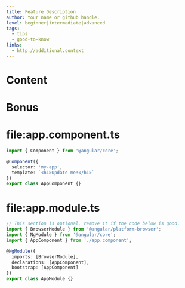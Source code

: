 ```yaml
---
title: Feature Description
author: Your name or github handle.
level: beginner|intermediate|advanced 
tags:
  - tips
  - good-to-know
links: 
  - http://additional.context
---
```

# Content


# Bonus

<!-- This is optional, remove if not needed -->

<!-- 
    __      _
  o'')}____//   The code below is used for interactive demos.
   `_/      )   You can override any of the components, or remove 
   (_(_/-(_/    the section to keep default value.
   
  -->
  
# file:app.component.ts
```typescript
import { Component } from '@angular/core';

@Component({
  selector: 'my-app',
  template: `<h1>Update me!</h1>`
})
export class AppComponent {}
````

# file:app.module.ts
```typescript
// This section is optional, remove it if the code below is good.
import { BrowserModule } from '@angular/platform-browser';
import { NgModule } from '@angular/core';
import { AppComponent } from './app.component';

@NgModule({
  imports: [BrowserModule],
  declarations: [AppComponent],
  bootstrap: [AppComponent]
})
export class AppModule {}
```
